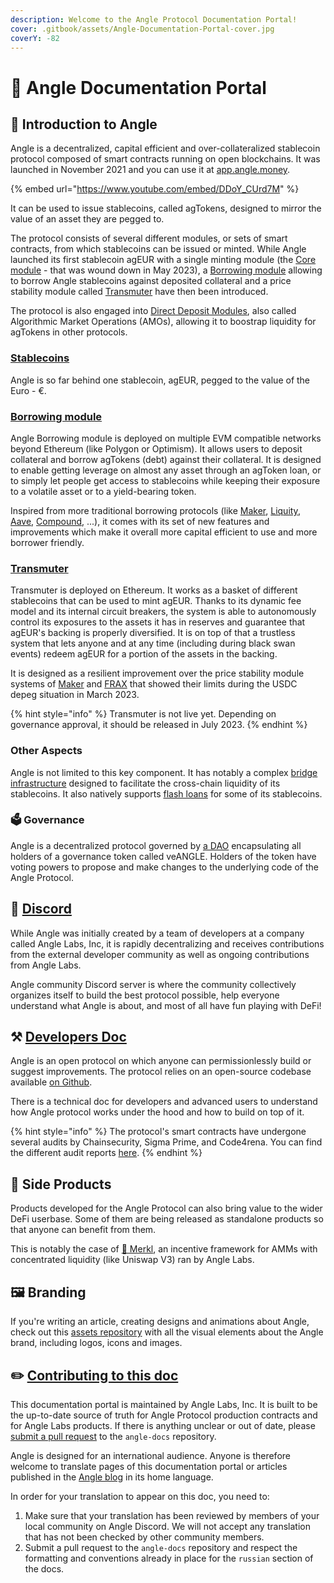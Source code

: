 ```yaml
---
description: Welcome to the Angle Protocol Documentation Portal!
cover: .gitbook/assets/Angle-Documentation-Portal-cover.jpg
coverY: -82
---
```


# 📐 Angle Documentation Portal

## 🏅 Introduction to Angle

Angle is a decentralized, capital efficient and over-collateralized stablecoin protocol composed of smart contracts running on open blockchains. It was launched in November 2021 and you can use it at [app.angle.money](https://app.angle.money).

{% embed url="https://www.youtube.com/embed/DDoY_CUrd7M" %}

It can be used to issue stablecoins, called agTokens, designed to mirror the value of an asset they are pegged to.

The protocol consists of several different modules, or sets of smart contracts, from which stablecoins can be issued or minted. While Angle launched its first stablecoin agEUR with a single minting module (the [Core module](./deprecated/core-module/overview.md) - that was wound down in May 2023), a [Borrowing module](borrowing-module/) allowing to borrow Angle stablecoins against deposited collateral and a price stability module called [Transmuter](transmuter/README.md) have then been introduced.

The protocol is also engaged into [Direct Deposit Modules](other/amo.md), also called Algorithmic Market Operations (AMOs), allowing it to boostrap liquidity for agTokens in other protocols.

### [Stablecoins](stablecoins.md)

Angle is so far behind one stablecoin, agEUR, pegged to the value of the Euro - €.

### [Borrowing module](borrowing-module/)

Angle Borrowing module is deployed on multiple EVM compatible networks beyond Ethereum (like Polygon or Optimism). It allows users to deposit collateral and borrow agTokens (debt) against their collateral. It is designed to enable getting leverage on almost any asset through an agToken loan, or to simply let people get access to stablecoins while keeping their exposure to a volatile asset or to a yield-bearing token.

Inspired from more traditional borrowing protocols (like [Maker](https://makerdao.com/en/), [Liquity](https://www.liquity.org), [Aave](https://aave.com), [Compound](https://compound.finance), ...), it comes with its set of new features and improvements which make it overall more capital efficient to use and more borrower friendly.

### [Transmuter](transmuter/)

Transmuter is deployed on Ethereum. It works as a basket of different stablecoins that can be used to mint agEUR. Thanks to its dynamic fee model and its internal circuit breakers, the system is able to autonomously control its exposures to the assets it has in reserves and guarantee that agEUR's backing is properly diversified. It is on top of that a trustless system that lets anyone and at any time (including during black swan events) redeem agEUR for a portion of the assets in the backing.

It is designed as a resilient improvement over the price stability module systems of [Maker](https://makerdao.com/en/) and [FRAX](https://frax.finance/) that showed their limits during the USDC depeg situation in March 2023.

{% hint style="info" %}
Transmuter is not live yet. Depending on governance approval, it should be released in July 2023.
{% endhint %}

### Other Aspects

Angle is not limited to this key component. It has notably a complex [bridge infrastructure](other/cross-chain.md) designed to facilitate the cross-chain liquidity of its stablecoins. It also natively supports [flash loans](other/flash-loans.md) for some of its stablecoins.

### 🗳 Governance

Angle is a decentralized protocol governed by [a DAO](governance/angle-dao.md) encapsulating all holders of a governance token called veANGLE. Holders of the token have voting powers to propose and make changes to the underlying code of the Angle Protocol.

## 📐 [Discord](https://discord.gg/3vaHCJw7Mz)

While Angle was initially created by a team of developers at a company called Angle Labs, Inc, it is rapidly decentralizing and receives contributions from the external developer community as well as ongoing contributions from Angle Labs.

Angle community Discord server is where the community collectively organizes itself to build the best protocol possible, help everyone understand what Angle is about, and most of all have fun playing with DeFi!

## ⚒️ [Developers Doc](https://developers.angle.money)

Angle is an open protocol on which anyone can permissionlessly build or suggest improvements. The protocol relies on an open-source codebase available [on Github](https://github.com/AngleProtocol).

There is a technical doc for developers and advanced users to understand how Angle protocol works under the hood and how to build on top of it.

{% hint style="info" %}
The protocol's smart contracts have undergone several audits by Chainsecurity, Sigma Prime, and Code4rena. You can find the different audit reports [here](resources/audits/).
{% endhint %}

## 📱 Side Products

Products developed for the Angle Protocol can also bring value to the wider DeFi userbase. Some of them are being released as standalone products so that anyone can benefit from them.

This is notably the case of [🥨 Merkl](side-products/merkl/README.md.md), an incentive framework for AMMs with concentrated liquidity (like Uniswap V3) ran by Angle Labs.

## 🖼 Branding

If you're writing an article, creating designs and animations about Angle, check out this [assets repository](https://github.com/AngleProtocol/angle-assets) with all the visual elements about the Angle brand, including logos, icons and images.

## ✏️ [Contributing to this doc](https://github.com/AngleProtocol/angle-docs)

This documentation portal is maintained by Angle Labs, Inc. It is built to be the up-to-date source of truth for Angle Protocol production contracts and for Angle Labs products. If there is anything unclear or out of date, please [submit a pull request](https://github.com/AngleProtocol/angle-docs) to the `angle-docs` repository.

Angle is designed for an international audience. Anyone is therefore welcome to translate pages of this documentation portal or articles published in the [Angle blog](https://angle.money/blog) in its home language.

In order for your translation to appear on this doc, you need to:

1. Make sure that your translation has been reviewed by members of your local community on Angle Discord. We will not accept any translation that has not been checked by other community members.
2. Submit a pull request to the `angle-docs` repository and respect the formatting and conventions already in place for the `russian` section of the docs.
